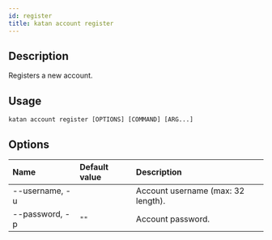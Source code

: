 ```yaml
---
id: register
title: katan account register
---
```


## Description
Registers a new account.

## Usage
```console
katan account register [OPTIONS] [COMMAND] [ARG...]
```

## Options
| Name           | Default value | Description                        |
| :------------- | :------------ | :--------------------------------- |
| --username, -u |               | Account username (max: 32 length). |
| --password, -p | `""`          | Account password.                  |
